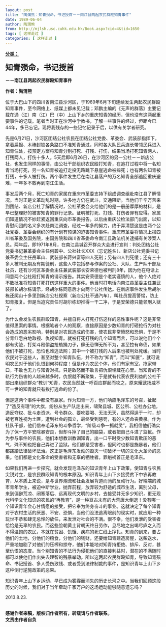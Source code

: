 ```yaml
---
layout: post
title: "陶渭熊：知青殒命，书记授首－－南江县两起农民群殴知青事件"
date: 1989-06-04
author: 陶渭熊
from: http://mjlsh.usc.cuhk.edu.hk/Book.aspx?cid=4&tid=1650
tags: [ 这样走过 ]
categories: [ 这样走过 ]
---
```


<div style="margin: 15px 10px 10px 0px;">
 <div>
  <span id="ctl00_ContentPlaceHolder1_chapter1_SubjectLabel" style="font-weight:bold;text-decoration:underline;">
   分类：
  </span>
 </div>
 <p>
  <strong>
   <font size="5">
    知青殒命，书记授首
   </font>
  </strong>
 </p>
 <p>
  <strong>
   －－南江县两起农民群殴知青事件
  </strong>
 </p>
 <p>
  <strong>
   作者：陶渭熊
  </strong>
 </p>
 <p>
  位于大巴山下的四川省南江县沙河区，于1969年6月下旬连续发生两起农民群殴知青事件，至今网络上、纸媒上都未见记载；邓鹏主编的《无声的群落》主要记载在通（江）南（江）巴（中）上山下乡的重庆知青的经历，但也没有这两起重要事件的记载。笔者当时正在沙河中学教书，了解一些事件的经过，但距今已44年，多已忘记。现将我残存的一些记忆记录于后，以供有关学者研究。
 </p>
 <p>
  先是6月21日，沙河区团结公社农民在团结公社党委、革委会、武装部指挥下，拿着扁担、木棒封锁各条路口不准知青通过，同时各大队民兵连长带领民兵进入知青住处，按预定方案将知青分别打死、打残、打伤，结果当场打死知青两人，打残两人，打伤十多人。5天后即6月26日，在沙河区的另一公社－－新店公社，也发生同样的事情，由公社干部组织农民殴打知青，在追打过程中将一名知青当场打死，另一名知青被追打走投无路跳下悬崖逃命被摔死；也有两名知青被打残，十多人被打伤。两个事件发生后在南江县落户的万名知青全部逃回重庆避难，一年多不敢再到南江生活。
 </p>
 <p>
  事发后两个月，死亡知青的家属在重庆市革委支持下组成调查组赴南江县了解情况。当时正是文革动乱时期，许多地方仍在武斗，交通阻断。当他们千辛万苦来到团结、新店公社了解情况时，公社革委会交给他们的是一册册厚厚的材料，是早已整理好的被害知青的罪行记录。证明被打死、打残、打伤者罪有应得。家属们知道情况不妙赶紧返回重庆向市革委报告。以后由重庆公检法部门出面，以知青慰问团的名义多次赴南江调查，经过一年多的努力，终于弄清楚这是由两个公社党委、革委会组织的有计划有预谋的迫害知青事件。重庆市革委将情况上报四川省革委及国务院，由国务院和四川省革委命令南江县政法机关逮捕有关涉案人员。两年后，即1971年8月，在南江县城召开群众大会进行宣判：判处团结公社党委书记兼革委会主任何碧中、公社社长XXX（忘记姓名）、新店公社党委书记兼革委会主任岳军山、武装部长蒋兴富等四人死刑；另有四人判死缓；还有三十多人被判无期及有期徒刑，这些人中包括参与作案的公社、大队、生产队干部及社员，还有沙河区革委会主任兼武装部长安荣德也被判刑8年，因为他在电话上同意两个公社殴打知青的请示报告。其实安荣德是个老实谨慎的人，他个人绝对不敢批准将知青打死打伤这样重大的事件。他当时打电话向南江县革委主任兼武装部长胡尔栋请示，经胡尔栋同意后才向两个公社传达。在新店事件发生后胡尔栋还爬山十多里到新店公社视察（新店公社不通汽车），叫社员提高警惕，防止知青报复。但是当追究责任时胡尔栋却推得一干二净，于是安荣德只能领刑入狱了。
 </p>
 <p>
  为什么会发生农民群殴知青，并擅自将人打死打伤这样的恶性事件呢？这是非常值得思索的事情。根据笔者个人的观察，直接原因是少数知青的打砸抢行为对社会造成的恶劣影响，特别是对农民造成的伤害，使农民非常愤怒和恐惧，于是不分青红皂白地敌视、仇视知青。就被打死打残的几个知青而言，可以说他们个个都有劣迹，打架斗殴偷盗抢劫捅刀子，肆无忌惮无所不为，甚至拉有命债，如果他们不被打死，恐怕也难逃法网；其中一个被打残的人后来也被判处死缓。当时农民对于这些人，甚至对整个知青队伍，并不称为“知青”，而叫“知匪”，就可说明农民对于他们仇恨到何种程度！但是作为农民个体，他们有家有室，拖家带口，不敢也无力与知青对抗，只是敢怒而不敢言把仇恨埋藏在心里。当知青的不轨行为伤害的人越来越多时，仇恨就不断聚集，于是就有代表农民利益的公社干部出来组织群众“教训”知青，农民当然就一呼百应群起而攻之，原来耀武扬威不可一世的知青就只有挨打逃命的份了。
 </p>
 <p>
  但是这两个事件中都没有赢家。作为知青一方，他们响应毛泽东的号召，扯起了“造反有理”的大旗，纷纷从生产队走出来，啸聚县城、区公所、公社办公地，造反夺权、批斗走资派、号令群众、要吃要喝、无法无天，虽然得逞于一时，却被老百姓视为土匪，遭到社会的孤立，最终受到惩罚，有的人还命丧黄泉。作为社队干部，他们信奉毛泽东的斗争哲学，“阶级斗争一抓就灵”，我相信他们确实为了保一方平安除暴安良，但却斗掉了自己的脑袋，或者把自己斗进了监狱。作为参与事件的农民，他们本想教训教训知青，出一口平时受少数知青欺压的恶气，殊不知也把自己弄进了监狱。他们都是受害者，但同时也都是施暴者，他们都践踏法律破坏法治。这正是毛泽东发动的毁灭一切破坏一切的文化大革命的恶果。他们都是文化革命的受害者和无辜的牺牲者。罪魁祸首正是毛泽东。
 </p>
 <p>
  如果我们再进一步探究，就会发现毛泽东的知识青年上山下政策，使知青与农民尖锐对立，是农民群殴知青的根本原因。知识青年上山下乡接受贫下中农再教育，从本质上来说，是与世界潮流和社会发展背道而驰的反动行为。好端端的城市青年学生，被迫中断学业，抛弃前程，放弃较为舒适的城市生活，离别父母，来到偏僻荒凉、闭塞落后、远离现代文明的乡村，去接受并无多少知识，更无现代科学文化知识的农民的“再教育”，是一种亘古未有的大荒唐大倒退！没有哪一个知识青年会心甘情愿的接受，把它奉为终身奋斗的事业。这就决定了每个知青对于农村生活的厌恶、不安、恐惧，当他们没法逃离眼前的现实时，就应用一种玩世不恭和肆无忌惮的放任，来发泄对社会的不满。很不幸，他们发泄的受害者恰恰是无辜的农民。而这些脸朝黄土背朝天终日劳作，旦尽地之出竭尽庐之入而不得温饱的农民，本就在贫困、饥饿、疾病的死亡线上挣扎。知青的到来，要占他们的土地，分他们的粮食，分他们的钱财，还要给知青建造房屋，送柴送水，严重地加剧了对他们的压榨和掠夺，他们本能地对知青持拒绝、排斥、反对，甚至仇恨的态度。当个别知青的不法行为侵犯他们的直接利益时，潜在的不满随时都可以使他们作出失去理智的残暴举动。所以这两起农民群殴知青，导致知青殒命、书记授首、多人受伤致残、或者受到法律制裁的事件，是知识青年上山下乡这种倒行逆施政策的恶果。
 </p>
 <p>
  知识青年上山下乡运动，早已成为雾霾而消失的历史长河之中。当我们回顾这段历史的时候，我们对于当年牵动千家万户的这场运动能够随意遗忘吗？
 </p>
 <p>
  2013.8.23.
 </p>
 <p>
  <br/>
  <strong>
   感谢作者来稿，版权归作者所有，转载请与作者联系。
   <br/>
   文责由作者自负
  </strong>
 </p>
</div>

